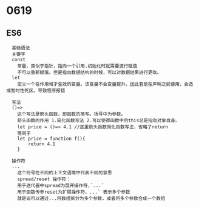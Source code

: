 0619
======
ES6
------
      基础语法
      关键字
      const
        常量，类似于指针，指向一个引用.初始化时就需要进行赋值
        不可以重新赋值。但是指向数据结构的时候，可以对数据结果进行更改。
      let
        定义一个在作用域才生效的变量。该变量不会变量提升。因此若是在声明之前使用，会造成暂时性死区。导致程序报错 

      写法
      ()=>
        这个写法是箭头函数，即函数的简写。括号中为参数。
        箭头函数的作用 1.简化函数写法 2.可以使得函数中的this总是指向对象自身。
        let price = ()=> 4.1 //这里箭头函数简化函数写法，省略了return
        等同于 
        let price = function f(){
            return 4.1
        }
      
      操作符
      ...
        这个符号在不同的上下文语境中代表不同的意思
        spread/reset 操作符：
        用于迭代器中spread为展开操作符,`...` 
        用于函数传参reset为扩展操作符，...` 表示多个参数
        就是说可以通过...将数组拆分为多个参数，或者将多个参数合成一个数组



      